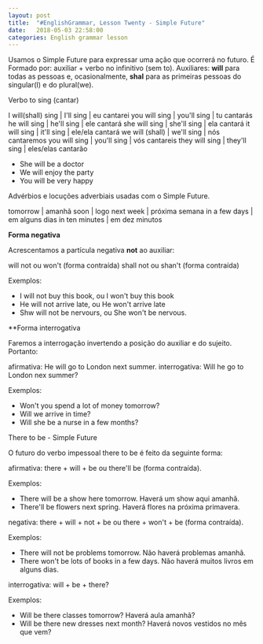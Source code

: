 ```yaml
---
layout: post
title:  "#EnglishGrammar, Lesson Twenty - Simple Future"
date:   2018-05-03 22:58:00
categories: English grammar lesson
---
```


Usamos o Simple Future para expressar uma ação que ocorrerá no futuro. É Formado por: auxiliar + verbo no infinitivo (sem to).
Auxiliares: **will** para todas as pessoas e, ocasionalmente, **shal** para as primeiras pessoas do singular(I) e do plural(we). 


Verbo to sing (cantar)


I will(shall) sing | I'll sing | eu cantarei
you will sing | you'll sing | tu cantarás
he will sing | he'll sing | ele cantará
she will sing | she'll sing | ela cantará
it will sing  | it'll sing | ele/ela cantará
we will (shall) | we'll sing | nós cantaremos
you will sing | you'll sing | vós cantareis
they will sing | they'll sing | eles/elas cantarão


 - She will be a doctor
 - We will enjoy the party
 - You will be very happy

Advérbios e locuções adverbiais usadas com o Simple Future.

tomorrow | amanhã
soon | logo
next week | próxima semana
in a few days | em alguns dias
in ten minutes | em dez minutos


**Forma negativa**

Acrescentamos a partícula negativa **not** ao auxiliar:

will not ou won't (forma contraída)
shall not ou shan't (forma contraída)

Exemplos:

- I will not buy this book, ou I won't buy this book
- He will not arrive late, ou He won't arrive late
- Shw will not be nervours, ou She won't be nervous.

**Forma interrogativa

Faremos a interrogação invertendo a posição do auxiliar e do sujeito. Portanto:

afirmativa: He will go to London next summer.
interrogativa: Will he go to London nex summer?

Exemplos:

 - Won't you spend a lot of money tomorrow?
 - Will we arrive in time?
 - Will she be a nurse in a few months?


There to be - Simple Future

O futuro do verbo impessoal there to be é feito da seguinte forma:

afirmativa: there + will + be ou there'll be (forma contraída).

Exemplos:

 - There will be a show here tomorrow. Haverá um show aqui amanhã.
 - There'll be flowers next spring. Haverá flores na próxima primavera.

negativa: there + will + not + be ou there + won't + be (forma contraída).

Exemplos:

 - There will not be problems tomorrow. Não haverá problemas amanhã.
 - There won't be lots of books in a few days. Não haverá muitos livros em alguns dias.

interrogativa: will + be + there?

Exemplos: 
 
 - Will be there classes tomorrow? Haverá aula amanhã?
 - Will be there new dresses next month? Haverá novos vestidos no mês que vem?